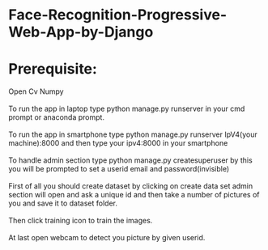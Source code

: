 # Face-Recognition-Progressive-Web-App-by-Django<br>
# Prerequisite:<br>
Open Cv Numpy<br><br>
To run the app in laptop type python manage.py runserver in your cmd prompt or anaconda prompt.<br><br>
To run the app in smartphone type python manage.py runserver IpV4(your machine):8000 and then type your ipv4:8000 in your smartphone<br><br>
To handle admin section type python manage.py createsuperuser by this you will be prompted to set a userid  email and password(invisible)<br><br>
First of all you should create dataset by clicking on create data set admin section will open and ask a unique id and then take a number of pictures of you and save it to dataset folder.<br><br>
Then click training icon to train the images.<br><br>
At last open webcam to detect you picture by given userid.
